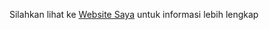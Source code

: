 Silahkan lihat ke
[Website Saya](https://cahyasg.000webhostapp.com/ "Websitenya Saya")
untuk informasi lebih lengkap
